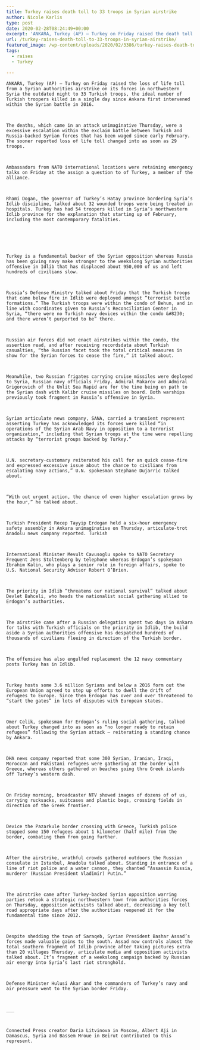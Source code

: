 ```yaml
---
title: Turkey raises death toll to 33 troops in Syrian airstrike
author: Nicole Karlis
type: post
date: 2020-02-28T08:24:49+00:00
excerpt: 'ANKARA, Turkey (AP) — Turkey on Friday raised the death toll from a Syrian government airstrike on its forces in northwestern Syria the previous night to 33 Turkish troops, the highest number of Turkish soldiers killed in a single day since Ankara first intervened in the Syrian conflict in 2016.The deaths, which came in an&hellip;'
url: /turkey-raises-death-toll-to-33-troops-in-syrian-airstrike/
featured_image: /wp-content/uploads/2020/02/3386/turkey-raises-death-toll-to-33-troops-in-syrian-airstrike.jpg
tags:
  - raises
  - Turkey

---
```

  
    ANKARA, Turkey (AP) — Turkey on Friday raised the loss of life toll from a Syrian authorities airstrike on its forces in northwestern Syria the outdated night to 33 Turkish troops, the ideal number of Turkish troopers killed in a single day since Ankara first intervened within the Syrian battle in 2016.
  
  
  
    The deaths, which came in an attack unimaginative Thursday, were a excessive escalation within the exclaim battle between Turkish and Russia-backed Syrian forces that has been waged since early February. The sooner reported loss of life toll changed into as soon as 29 troops.
  
  
  
    Ambassadors from NATO international locations were retaining emergency talks on Friday at the assign a question to of Turkey, a member of the alliance.
  
  
  
    Rhami Dogan, the governor of Turkey’s Hatay province bordering Syria’s Idlib discipline, talked about 32 wounded troops were being treated in hospitals. Turkey has had 54 troopers killed in Syria’s northwestern Idlib province for the explanation that starting up of February, including the most contemporary fatalities.
  
  
  
  
  
  
    Turkey is a fundamental backer of the Syrian opposition whereas Russia has been giving navy make stronger to the weekslong Syrian authorities offensive in Idlib that has displaced about 950,000 of us and left hundreds of civilians slow.
  
  
  
    Russia’s Defense Ministry talked about Friday that the Turkish troops that came below fire in Idlib were deployed amongst “terrorist battle formations.” The Turkish troops were within the condo of Behun, and in line with coordinates given to Russia’s Reconciliation Center in Syria, “there were no Turkish navy devices within the condo &#8230; and there weren’t purported to be” there.
  
  
  
    Russian air forces did not enact airstrikes within the condo, the assertion read, and after receiving recordsdata about Turkish casualties, “the Russian facet took the total critical measures in show for the Syrian forces to cease the fire,” it talked about.
  
  
  
    Meanwhile, two Russian frigates carrying cruise missiles were deployed to Syria, Russian navy officials Friday. Admiral Makarov and Admiral Grigorovich of the Unlit Sea Rapid are for the time being en path to the Syrian dash with Kalibr cruise missiles on board. Both warships previously took fragment in Russia’s offensive in Syria.
  
  
  
    Syrian articulate news company, SANA, carried a transient represent asserting Turkey has acknowledged its forces were killed “in operations of the Syrian Arab Navy in opposition to a terrorist organization,” including that Syrian troops at the time were repelling attacks by “terrorist groups backed by Turkey.”
  
  
  
    U.N. secretary-customary reiterated his call for an quick cease-fire and expressed excessive issue about the chance to civilians from escalating navy actions,” U.N. spokesman Stephane Dujarric talked about.
  
  
  
    “With out urgent action, the chance of even higher escalation grows by the hour,” he talked about.
  
  
  
    Turkish President Recep Tayyip Erdogan held a six-hour emergency safety assembly in Ankara unimaginative on Thursday, articulate-trot Anadolu news company reported. Turkish
  
  
  
    International Minister Mevult Cavusoglu spoke to NATO Secretary Frequent Jens Stoltenberg by telephone whereas Erdogan’s spokesman Ibrahim Kalin, who plays a senior role in foreign affairs, spoke to U.S. National Security Advisor Robert O’Brien.
  
  
  
    The priority in Idlib “threatens our national survival” talked about Devlet Bahceli, who heads the nationalist social gathering allied to Erdogan’s authorities.
  
  
  
    The airstrike came after a Russian delegation spent two days in Ankara for talks with Turkish officials on the priority in Idlib, the build aside a Syrian authorities offensive has despatched hundreds of thousands of civilians fleeing in direction of the Turkish border.
  
  
  
    The offensive has also engulfed replacement the 12 navy commentary posts Turkey has in Idlib.
  
  
  
    Turkey hosts some 3.6 million Syrians and below a 2016 form out the European Union agreed to step up efforts to dwell the drift of refugees to Europe. Since then Erdogan has over and over threatened to “start the gates” in lots of disputes with European states.
  
  
  
    Omer Celik, spokesman for Erdogan’s ruling social gathering, talked about Turkey changed into as soon as “no longer ready to retain refugees” following the Syrian attack — reiterating a standing chance by Ankara.
  
  
  
    DHA news company reported that some 300 Syrian, Iranian, Iraqi, Moroccan and Pakistani refugees were gathering at the border with Greece, whereas others gathered on beaches going thru Greek islands off Turkey’s western dash.
  
  
  
    On Friday morning, broadcaster NTV showed images of dozens of of us, carrying rucksacks, suitcases and plastic bags, crossing fields in direction of the Greek frontier.
  
  
  
    Device the Pazarkule border crossing with Greece, Turkish police stopped some 150 refugees about 1 kilometer (half mile) from the border, combating them from going further.
  
  
  
    After the airstrike, wrathful crowds gathered outdoors the Russian consulate in Istanbul, Anadolu talked about. Standing in entrance of a line of riot police and a water cannon, they chanted “Assassin Russia, murderer (Russian President Vladimir) Putin.”
  
  
  
    The airstrike came after Turkey-backed Syrian opposition warring parties retook a strategic northwestern town from authorities forces on Thursday, opposition activists talked about, decreasing a key toll road appropriate days after the authorities reopened it for the fundamental time since 2012.
  
  
  
    Despite shedding the town of Saraqeb, Syrian President Bashar Assad’s forces made valuable gains to the south. Assad now controls almost the total southern fragment of Idlib province after taking pictures extra than 20 villages Thursday, articulate media and opposition activists talked about. It’s fragment of a weekslong campaign backed by Russian air energy into Syria’s last riot stronghold.
  
  
  
    Defense Minister Hulusi Akar and the commanders of Turkey’s navy and air pressure went to the Syrian border Friday.
  
  
  
    ___
  
  
  
    Connected Press creator Daria Litvinova in Moscow, Albert Aji in Damascus, Syria and Bassem Mroue in Beirut contributed to this represent.
  
